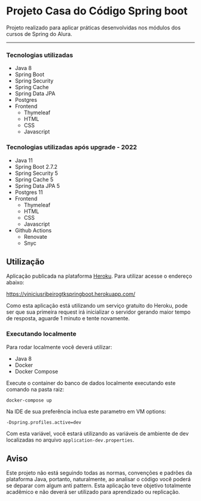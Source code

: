 # Projeto Casa do Código Spring boot

Projeto realizado para aplicar práticas desenvolvidas nos módulos dos cursos de Spring do Alura.
<hr/>

### Tecnologias utilizadas

- Java 8
- Spring Boot
- Spring Security
- Spring Cache
- Spring Data JPA
- Postgres
- Frontend
    - Thymeleaf
    - HTML
    - CSS
    - Javascript

### Tecnologias utilizadas após upgrade - 2022

- Java 11
- Spring Boot 2.7.2
- Spring Security 5
- Spring Cache 5
- Spring Data JPA 5
- Postgres 11
- Frontend
  - Thymeleaf
  - HTML
  - CSS
  - Javascript
- Github Actions
  - Renovate
  - Snyc

## Utilização

Aplicação publicada na plataforma [Heroku](https://heroku.com/).
Para utilizar acesse o endereço abaixo:

https://viniciusribeirogtkspringboot.herokuapp.com/

Como esta aplicação está utilizando um serviço gratuito do Heroku, pode ser que sua primeira request
irá inicializar o servidor gerando maior tempo de resposta, aguarde 1 minuto e tente novamente.

### Executando localmente

Para rodar localmente você deverá utilizar:

- Java 8
- Docker
- Docker Compose

Execute o container do banco de dados localmente executando este comando na pasta raiz:

```
docker-compose up
```

Na IDE de sua preferência inclua este parametro em VM options:

```
-Dspring.profiles.active=dev
```

Com esta variável, você estará utilizando as variáveis de ambiente de dev
localizadas no arquivo `application-dev.properties`.

## Aviso

Este projeto não está seguindo todas as normas, convenções e padrões
da plataforma Java, portanto, naturalmente, ao analisar o código você poderá
se deparar com algum anti pattern. Esta aplicação teve objetivo totalmente acadêmico
e não deverá ser utilizado para aprendizado ou replicação.